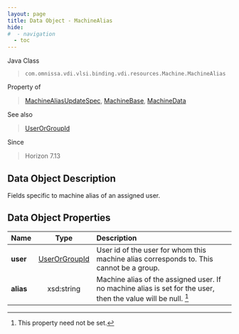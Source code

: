 ```yaml
---
layout: page
title: Data Object - MachineAlias
hide:
#  - navigation
  - toc
---
```






Java Class
> `com.omnissa.vdi.vlsi.binding.vdi.resources.Machine.MachineAlias`

Property of
> [MachineAliasUpdateSpec](vdi.resources.Machine.MachineAliasUpdateSpec.md#field_detail), [MachineBase](vdi.resources.Machine.MachineBase.md#field_detail), [MachineData](vdi.resources.Machine.MachineData.md#field_detail)

See also
> [UserOrGroupId](vdi.entity.UserOrGroupId.md)

Since
> Horizon 7.13


## Data Object Description

Fields specific to machine alias of an assigned user.

## Data Object Properties

 Name | Type | Description
:---|:---:|:---
**user**| [UserOrGroupId](vdi.entity.UserOrGroupId.md)|  User id of the user for whom this machine alias corresponds to. This cannot be a group.
**alias**|  xsd:string|  Machine alias of the assigned user. If no machine alias is set for the user, then the value will be null. [^1]
 


 


[^1]: This property need not be set.